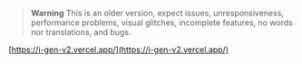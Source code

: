 > **Warning**
> This is an older version, expect issues, unresponsiveness, performance problems, visual glitches, incomplete features, no words nor translations, and bugs.

[https://i-gen-v2.vercel.app/](https://i-gen-v2.vercel.app/)

